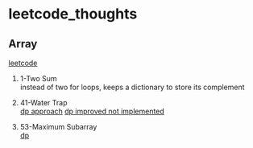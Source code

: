 # leetcode_thoughts

## Array
[leetcode](https://leetcode.com/tag/array/)
1. 1-Two Sum \
instead of two for loops, keeps a dictionary to store its complement

2. 41-Water Trap \
[dp approach](https://www.youtube.com/watch?v=fTD6Se3ZtEo&feature=emb_logo)
[dp improved not implemented](https://www.youtube.com/watch?v=XqTBrQYYUcc)

3. 53-Maximum Subarray \
[dp](https://www.youtube.com/watch?v=2MmGzdiKR9Y)